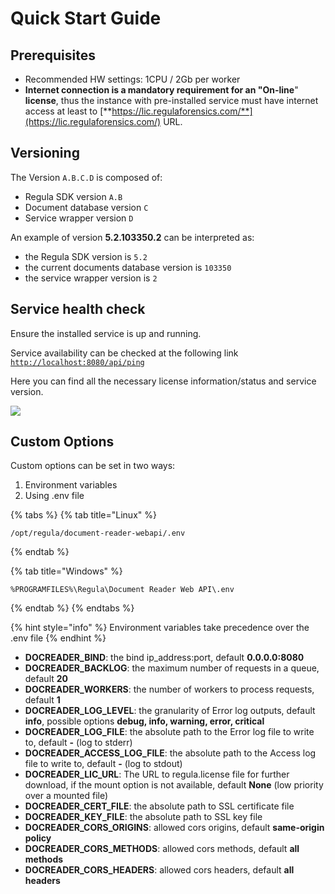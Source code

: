 # Quick Start Guide

## Prerequisites

* Recommended HW settings: 1CPU / 2Gb per worker
* **Internet connection is a mandatory requirement for an "On-line**" **license**, thus the instance with pre-installed service must have internet access at least to [**https://lic.regulaforensics.com/**](https://lic.regulaforensics.com/) URL.

## Versioning

The Version `A.B.C.D` is composed of:

* Regula SDK version `A.B`
* Document database version `C`
* Service wrapper version `D`

An example of version **5.2.103350.2** can be interpreted as:

* the Regula SDK version is `5.2`
* the current documents database version is `103350`
* the service wrapper version is `2`

## Service health check

Ensure the installed service is up and running.

Service availability can be checked at the following link [`http://localhost:8080/api/ping`](http://localhost:8080/api/ping)

Here you can find all the necessary license information/status and service version.

![](https://img.regulaforensics.com/Web/response.png)

## Custom Options

Custom options can be set in two ways:

1. Environment variables
2. Using .env file

{% tabs %}
{% tab title="Linux" %}
```text
/opt/regula/document-reader-webapi/.env
```
{% endtab %}

{% tab title="Windows" %}
```text
%PROGRAMFILES%\Regula\Document Reader Web API\.env
```
{% endtab %}
{% endtabs %}

{% hint style="info" %}
Environment variables take precedence over the .env file
{% endhint %}



* **DOCREADER\_BIND**: the bind ip\_address:port, default **0.0.0.0:8080**
* **DOCREADER\_BACKLOG**: the maximum number of requests in a queue, default **20**
* **DOCREADER\_WORKERS**: the number of workers to process requests, default **1**
* **DOCREADER\_LOG\_LEVEL**: the granularity of Error log outputs, default **info**, possible options **debug, info, warning, error, critical**
* **DOCREADER\_LOG\_FILE**: the absolute path to the Error log file to write to, default **-** \(log to stderr\)
* **DOCREADER\_ACCESS\_LOG\_FILE**: the absolute path to the Access log file to write to, default **-** \(log to stdout\)
* **DOCREADER\_LIC\_URL**: The URL to regula.license file for further download, if the mount option is not available, default **None** \(low priority over a mounted file\)
* **DOCREADER\_CERT\_FILE**: the absolute path to SSL certificate file
* **DOCREADER\_KEY\_FILE**: the absolute path to SSL key file
* **DOCREADER\_CORS\_ORIGINS**: allowed cors origins, default **same-origin policy**
* **DOCREADER\_CORS\_METHODS**: allowed cors methods, default **all methods**
* **DOCREADER\_CORS\_HEADERS**: allowed cors headers, default **all headers**

